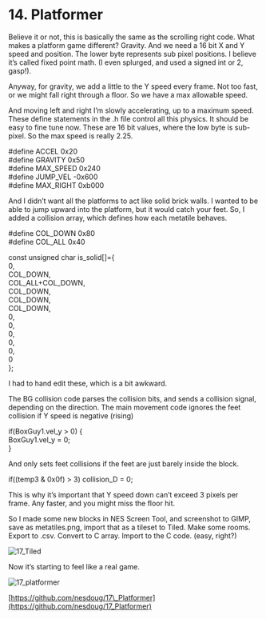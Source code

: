 # 14. Platformer

Believe it or not, this is basically the same as the scrolling right code. What makes a platform game different? Gravity. And we need a 16 bit X and Y speed and position. The lower byte represents sub pixel positions. I believe it’s called fixed point math. \(I even splurged, and used a signed int or 2, gasp!\).

Anyway, for gravity, we add a little to the Y speed every frame. Not too fast, or we might fall right through a floor. So we have a max allowable speed.

And moving left and right I’m slowly accelerating, up to a maximum speed. These define statements in the .h file control all this physics. It should be easy to fine tune now. These are 16 bit values, where the low byte is sub-pixel. So the max speed is really 2.25.

\#define ACCEL 0x20  
\#define GRAVITY 0x50  
\#define MAX\_SPEED 0x240  
\#define JUMP\_VEL -0x600  
\#define MAX\_RIGHT 0xb000

And I didn’t want all the platforms to act like solid brick walls. I wanted to be able to jump upward into the platform, but it would catch your feet. So, I added a collision array, which defines how each metatile behaves.

\#define COL\_DOWN 0x80  
\#define COL\_ALL 0x40

const unsigned char is\_solid\[\]={  
 0,  
 COL\_DOWN,  
 COL\_ALL+COL\_DOWN,  
 COL\_DOWN,  
 COL\_DOWN,  
 COL\_DOWN,  
 0,  
 0,  
 0,  
 0,  
 0,  
 0  
 };

I had to hand edit these, which is a bit awkward.

The BG collision code parses the collision bits, and sends a collision signal, depending on the direction. The main movement code ignores the feet collision if Y speed is negative \(rising\)

if\(BoxGuy1.vel\_y &gt; 0\) {  
 BoxGuy1.vel\_y = 0;  
 }

And only sets feet collisions if the feet are just barely inside the block.

if\(\(temp3 & 0x0f\) &gt; 3\) collision\_D = 0;

This is why it’s important that Y speed down can’t exceed 3 pixels per frame. Any faster, and you might miss the floor hit.

So I made some new blocks in NES Screen Tool, and screenshot to GIMP, save as metatiles.png, import that as a tileset to Tiled. Make some rooms. Export to .csv. Convert to C array. Import to the C code. \(easy, right?\)

![17\_Tiled](https://nesdoug.files.wordpress.com/2018/09/17_tiled.png?w=924)

Now it’s starting to feel like a real game.

![17\_platformer](https://nesdoug.files.wordpress.com/2018/09/17_platformer.png?w=924)

[https://github.com/nesdoug/17\_Platformer](https://github.com/nesdoug/17_Platformer)

